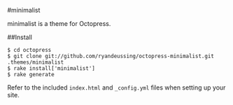 #minimalist

minimalist is a theme for Octopress.

##Install

	$ cd octopress
	$ git clone git://github.com/ryandeussing/octopress-minimalist.git .themes/minimalist
	$ rake install['minimalist']
	$ rake generate

Refer to the included `index.html` and `_config.yml` files when setting up your site.